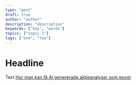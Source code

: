 ```yaml
---
type: "post"
draft: true
author: "author"
description: "description"
keywords: ["key", "words"]
topics: ["topic 1"]
tags: ["one", "two"]
---
```



# Headline

Text
[Hur man kan få AI genererade aktieanalyser som epost][1]


  [1]: https://www.linkedin.com/pulse/hur-man-kan-f%C3%A5-ai-genererade-aktieanalyser-som-epost-ulf-e-svensson/
